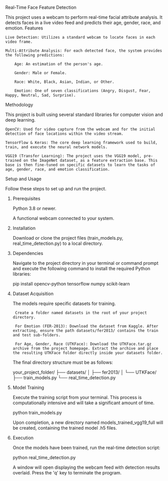 Real-Time Face Feature Detection

This project uses a webcam to perform real-time facial attribute analysis. It detects faces in a live video feed and predicts their age, gender, race, and emotion.
Features

    Live Detection: Utilizes a standard webcam to locate faces in each video frame.

    Multi-Attribute Analysis: For each detected face, the system provides the following predictions:

        Age: An estimation of the person's age.

        Gender: Male or Female.

        Race: White, Black, Asian, Indian, or Other.

        Emotion: One of seven classifications (Angry, Disgust, Fear, Happy, Neutral, Sad, Surprise).

Methodology

This project is built using several standard libraries for computer vision and deep learning.

    OpenCV: Used for video capture from the webcam and for the initial detection of face locations within the video stream.

    TensorFlow & Keras: The core deep learning framework used to build, train, and execute the neural network models.

    VGG19 (Transfer Learning): The project uses the VGG19 model, pre-trained on the ImageNet dataset, as a feature extraction base. This base is then fine-tuned on specific datasets to learn the tasks of age, gender, race, and emotion classification.

Setup and Usage

Follow these steps to set up and run the project.

1. Prerequisites

    Python 3.8 or newer.

    A functional webcam connected to your system.

2. Installation

    Download or clone the project files (train_models.py, real_time_detection.py) to a local directory.

3. Dependencies

    Navigate to the project directory in your terminal or command prompt and execute the following command to install the required Python libraries:

    pip install opencv-python tensorflow numpy scikit-learn

4. Dataset Acquisition

    The models require specific datasets for training.

        Create a folder named datasets in the root of your project directory.

        For Emotion (FER-2013): Download the dataset from Kaggle. After extracting, ensure the path datasets/fer2013/ contains the train and test sub-folders.

        For Age, Gender, Race (UTKFace): Download the UTKFace.tar.gz archive from the project homepage. Extract the archive and place the resulting UTKFace folder directly inside your datasets folder.

    The final directory structure must be as follows:

    your_project_folder/
    ├── datasets/
    │   ├── fer2013/
    │   └── UTKFace/
    ├── train_models.py
    └── real_time_detection.py

5. Model Training

    Execute the training script from your terminal. This process is computationally intensive and will take a significant amount of time.

    python train_models.py

    Upon completion, a new directory named models_trained_vgg19_full will be created, containing the trained model .h5 files.

6. Execution

    Once the models have been trained, run the real-time detection script:

    python real_time_detection.py

    A window will open displaying the webcam feed with detection results overlaid. Press the 'q' key to terminate the program.

